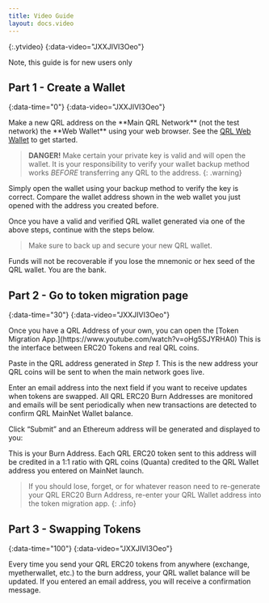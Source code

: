 ```yaml
---
title: Video Guide
layout: docs.video
---
```


>
{:.ytvideo}
{:data-video="JXXJIVI3Oeo"}

Note, this guide is for new users only

## Part 1 - Create a Wallet
{:data-time="0"}
{:data-video="JXXJIVI3Oeo"}

<div markdown="1">
Make a new QRL address on the **Main QRL Network** (not the test network) the **Web Wallet** using your web browser. See the <a href="https://wallet.theqrl.org" target="_blank">QRL Web Wallet</a> to get started.


> **DANGER!** Make certain your private key is valid and will open the wallet. It is your responsibility to verify your wallet backup method works *BEFORE* transferring any QRL to the address.
{: .warning}

Simply open the wallet using your backup method to verify the key is correct. Compare the wallet address shown in the web wallet you just opened with the address you created before.


Once you have a valid and verified QRL wallet generated via one of the above steps, continue with the steps below. 

> Make sure to back up and secure your new QRL wallet.

Funds will not be recoverable if you lose the mnemonic or hex seed of the QRL wallet. You are the bank.
</div>


## Part 2 - Go to token migration page
{:data-time="30"}
{:data-video="JXXJIVI3Oeo"}

<div markdown="1">
Once you have a QRL Address of your own, you can open the [Token Migration App.](https://www.youtube.com/watch?v=oHg5SJYRHA0) This is the interface between ERC20 Tokens and real QRL coins.

Paste in the QRL address generated in *Step 1*. This is the new address your QRL coins will be sent to when the main network goes live.

Enter an email address into the next field if you want to receive updates when tokens are swapped. All QRL ERC20 Burn Addresses are monitored and emails will be sent periodically when new transactions are detected to confirm QRL MainNet Wallet balance.

Click “Submit” and an Ethereum address will be generated and displayed to you:

This is your Burn Address. Each QRL ERC20 token sent to this address will be credited in a 1:1 ratio with QRL coins (Quanta) credited to the QRL Wallet address you entered on MainNet launch.

> If you should lose, forget, or for whatever reason need to re-generate your QRL ERC20 Burn Address, re-enter your QRL Wallet address into the token migration app.
{: .info}
</div>

## Part 3 - Swapping Tokens
{:data-time="100"}
{:data-video="JXXJIVI3Oeo"}

<div markdown="1">
Every time you send your QRL ERC20 tokens from anywhere (exchange, myetherwallet, etc.) to the burn address, your QRL wallet balance will be updated. If you entered an email address, you will receive a confirmation message.
</div>
